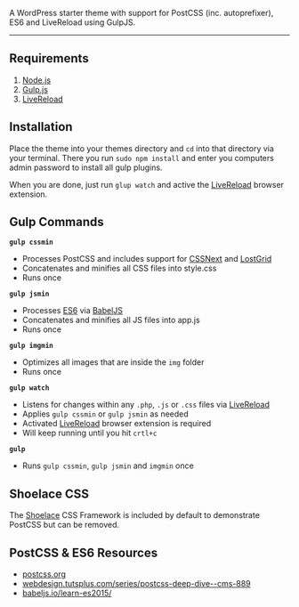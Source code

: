 
A WordPress starter theme with support for PostCSS (inc. autoprefixer), ES6 and LiveReload using GulpJS.

---

## Requirements

1. [Node.js](https://nodejs.org/)
2. [Gulp.js](http://gulpjs.com/)
3. [LiveReload](https://chrome.google.com/webstore/detail/livereload/jnihajbhpnppcggbcgedagnkighmdlei)

## Installation

Place the theme into your themes directory and `cd` into that directory via your terminal. There you run `sudo npm install` and enter you computers admin password to install all gulp plugins.

When you are done, just run `glup watch` and active the [LiveReload](https://chrome.google.com/webstore/detail/livereload/jnihajbhpnppcggbcgedagnkighmdlei) browser extension.

## Gulp Commands

**`gulp cssmin`**
- Processes PostCSS and includes support for [CSSNext](//cssnext.io/) and [LostGrid](//lostgrid.org/)
- Concatenates and minifies all CSS files into style.css
- Runs once

**`gulp jsmin`**
- Processes [ES6](//babeljs.io/learn-es2015/) via [BabelJS](//babeljs.io/)
- Concatenates and minifies all JS files into app.js
- Runs once

**`gulp imgmin`**
- Optimizes all images that are inside the `img` folder
- Runs once

**`gulp watch`**
- Listens for changes within any `.php`, `.js` or `.css` files via [LiveReload](https://chrome.google.com/webstore/detail/livereload/jnihajbhpnppcggbcgedagnkighmdlei)
- Applies `gulp cssmin` or `gulp jsmin` as needed
- Activated [LiveReload](https://chrome.google.com/webstore/detail/livereload/jnihajbhpnppcggbcgedagnkighmdlei) browser extension is required
- Will keep running until you hit `crtl+c`

**`gulp`**
- Runs `gulp cssmin`, `gulp jsmin` and `imgmin` once

## Shoelace CSS

The [Shoelace](//shoelace.style/) CSS Framework is included by default to demonstrate PostCSS but can be removed.

## PostCSS & ES6 Resources

- [postcss.org](//postcss.org)
- [webdesign.tutsplus.com/series/postcss-deep-dive--cms-889](//webdesign.tutsplus.com/series/postcss-deep-dive--cms-889)
- [babeljs.io/learn-es2015/](//babeljs.io/learn-es2015/)

